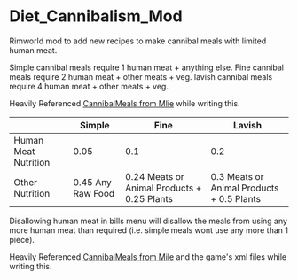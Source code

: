 # Diet_Cannibalism_Mod
Rimworld mod to add new recipes to make cannibal meals with limited human meat.

Simple cannibal meals require 1 human meat + anything else.
Fine cannibal meals require 2 human meat + other meats + veg.
lavish cannibal meals require 4 human meat + other meats + veg.

Heavily Referenced [CannibalMeals from Mlie](https://github.com/emipa606/CannibalMeals) while writing this.

|                 	  | Simple            | Fine                                        | Lavish                                    |
|---------------------|-------------------|---------------------------------------------|-------------------------------------------|
| Human Meat Nutrition| 0.05              | 0.1                                         | 0.2                                       |
| Other Nutrition 	  | 0.45 Any Raw Food | 0.24 Meats or Animal Products + 0.25 Plants | 0.3 Meats or Animal Products + 0.5 Plants |

Disallowing human meat in bills menu will disallow the meals from using any more human meat than required (i.e. simple meals wont use any more than 1 piece).

Heavily Referenced [CannibalMeals from Mile](https://github.com/emipa606/CannibalMeals) and the game's xml files while writing this.
